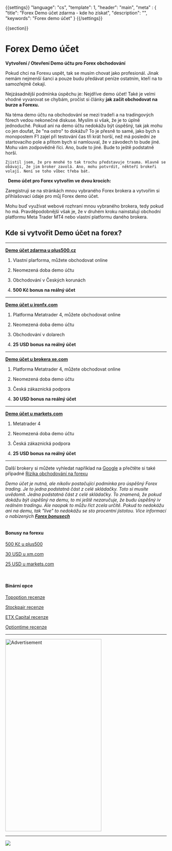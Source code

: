 {{settings}}
  "language": "cs",
  "template": 1,
  "header": "main",
  "meta" : {
    "title": "Forex Demo účet zdarma - kde ho získat",
    "description": "",
    "keywords": "Forex demo účet"
  }
{{/settings}}

<div class="row">
<div class="col-md-9" role="main" markdown="1">

{{section}}

# Forex Demo účet

**Vytvoření / Otevření Demo účtu pro Forex obchodování**

Pokud chci na Forexu uspět, tak se musím chovat jako profesionál. Jinak nemám nejmenší šanci a pouze budu předávat peníze ostatním, kteří na to samozřejmě čekají.

Nejzásadnější podmínka úspěchu je: Nejdříve demo účet! Také je velmi vhodné vyvarovat se chybám, pročíst si články **jak začít obchodovat na burze a Forexu.**

Na téma demo účtu na obchodování se mezi tradeři a na tradingových fórech vedou nekonečné diskuse. Myslím si však, že je to úplně jednoduché. Pokud ani na demo účtu nedokážu být úspěšný, tak jak mohu co jen doufat, že "na ostro" to dokážu? To je přesně to samé, jako bych s monopostem F1 zajel při testování čas tři krát horší, než má poslední ze startovacího pole a přitom bych si namlouval, že v závodech to bude jiné. Mohu vám zodpovědně říci. Ano, bude to jiné. Bude to ještě podstatně horší.

    Zjistil jsem, že pro mnohé to tak trochu představuje trauma. Hlavně se obávají, že jim broker zavolá. Ano, mohu potvrdit, někteří brokeři volají. Není se toho vůbec třeba bát.

 
**Demo účet pro Forex vytvořím ve dvou krocích:**

Zaregistruji se na stránkách mnou vybraného Forex brokera a vytvořím si přihlašovací údaje pro můj Forex demo účet.

Mohu buď využívat webové rozhraní mnou vybraného brokera, tedy pokud ho má. Pravděpodobnější však je, že v druhém kroku nainstaluji obchodní platformu Meta Trader MT4 nebo vlastní platformu daného brokera.


## Kde si vytvořit Demo účet na forex?
- - -
[**Demo účet zdarma u plus500.cz**](http://blog.forexsrovnavac.cz/plus500cz "Registrace")

1. Vlastní plarforma, můžete obchodovat online

2. Neomezená doba demo účtu

3. Obchodování v Českých korunách

4. **500 Kč bonus na reálný účet**
- - -
[**Demo účet u ironfx.com**](https://record.ironaffiliates.com/_N42kyjjNyOliHMh1Fo8vcmNd7ZgqdRLk/1/ "Registrace")

1. Platforma Metatrader 4, můžete obchodovat online

2. Neomezená doba demo účtu

3. Obchodování v dolarech

4. **25 USD bonus na reálný účet**

- - -
[**Demo účet u brokera xe.com**](http://clicks.pipaffiliates.com/afs/come.php?cid=46271&ctgid=17&atype=1&langcode=en&brandid=3 "Registrace")

1. Platforma Metatrader 4, můžete obchodovat online

2. Neomezená doba demo účtu

3. Česká zákaznická podpora

4. **30 USD bonus na reálný účet**
- - -
[**Demo účet u markets.com**](http://serv.markets.com/promoRedirect?key=ej0xMzg0ODcwNiZsPTEzODQ4NzAzJnA9MTAxNjA%3D "Registrace")

1. Metatrader 4

2. Neomezená doba demo účtu

3. Česká zákaznická podpora

4. **25 USD bonus na reálný účet**
- - -

Další brokery si můžete vyhledat například na [Google](https://www.google.cz/webhp?sourceid=chrome-instant&ion=1&espv=2&ie=UTF-8#q=srovn%C3%A1n%C3%AD%20forex%20broker%C5%AF) a přečtěte si také případné [Rizika obchodování na forexu](http://www.forexsrovnavac.cz/rizika-obchodovani-na-forexu)

*Demo účet je nutná, ale nikoliv postačující podmínka pro úspěšný Forex trading. Je to jedna podstatná část z celé skládačky. Toto si musíte uvědomit. Jedna podstatná část z celé skládačky. To znamená, že pokud dokážu být úspěšný na demu, to mi ještě nezaručuje, že budu úspěšný iv reálném tradingu. Ale naopak to můžu říct zcela určitě. Pokud to nedokážu ani na demu, tak "live" to nedokážu se sto procentní jistotou. Více informací o nabízených [**Forex bonusech**](http://www.forexsrovnavac.cz/forex-bonus-no-deposit-bez-vkladu "Forex bonus")*







</div>
<div class="col-md-3" markdown="1">
<div class="well" markdown="1" style="margin-top: 2.5em">

#### Bonusy na forexu

[500 Kč u plus500](http://www.forexsrovnavac.cz/plus500 "plus500")

[30 USD u xm.com](http://www.forexsrovnavac.cz/xm-xemarkets-com "XM.com")

[25 USD u markets.com](http://www.forexsrovnavac.cz/markets-com-recenze "markets.com")

<br>

#### Binární opce

[Topoption recenze](http://www.forexsrovnavac.cz/topoption "TopOption recenze")

[Stockpair recenze](http://www.forexsrovnavac.cz/stockpair "Stockapair recenze")

[ETX Capital recenze](http://www.forexsrovnavac.cz/etx-capital-zkusenosti "ETX Capital recenze")

[Optiontime recenze](http://www.forexsrovnavac.cz/optiontime "OptionTime recenze")


</div>


- - -

<SCRIPT language='JavaScript1.1' SRC="https://ad.doubleclick.net/ddm/adj/N8017.2070109FOREXSROVNAVAC.CZ/B9072665.122768029;sz=300x600;ord={{@timestamp}}?"></SCRIPT><NOSCRIPT><A HREF="https://ad.doubleclick.net/ddm/jump/N8017.2070109FOREXSROVNAVAC.CZ/B9072665.122768029;sz=300x600;ord={{@timestamp}}?"><IMG SRC="https://ad.doubleclick.net/ddm/ad/N8017.2070109FOREXSROVNAVAC.CZ/B9072665.122768029;sz=300x600;ord={{@timestamp}}?" BORDER=0 WIDTH=300 HEIGHT=600 ALT="Advertisement"></A></NOSCRIPT>

- - -

<a href="http://blog.forexsrovnavac.cz/plus500cz"  target="_blank">
 <img src="http://blog.forexsrovnavac.cz/wp-content/uploads/2014/10/informace.png" width="" height=""/>
</a>

</div>
</div>
